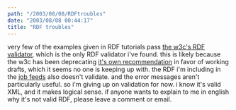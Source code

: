 ```yaml
---
path: "/2003/08/08/RDFtroubles" 
date: "2003/08/08 00:44:17" 
title: "RDF troubles" 
---
```

very few of the examples given in RDF tutorials pass <a href="http://www.w3.org/RDF/Validator/">the w3c's RDF validator</a>, which is the only RDF validator i've found. this is likely because the w3c has been deprecating <a href="http://www.w3.org/TR/1999/REC-rdf-syntax-19990222/">it's own recommendation</a> in favor of working drafts, which it seems no one is keeping up with. the RDF i'm including in the <a href="http://weblog.randomchaos.com/jobfeeds.php">job feeds</a> also doesn't validate. and the error messages aren't particularly useful. so i'm giving up on validation for now. i know it's valid XML, and it makes logical sense. if anyone wants to explain to me in english why it's not valid RDF, please leave a comment or email.